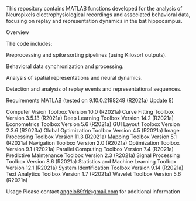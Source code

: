 This repository contains MATLAB functions developed for the analysis of Neuropixels electrophysiological recordings and associated behavioral data, focusing on replay and representation dynamics in the bat hippocampus.

Overview

The code includes:

Preprocessing and spike sorting pipelines (using Kilosort outputs).

Behavioral data synchronization and processing.

Analysis of spatial representations and neural dynamics.

Detection and analysis of replay events and representational sequences.

Requirements
MATLAB (tested on 9.10.0.2198249 (R2021a) Update 8)

Computer Vision Toolbox                               Version 10.0        (R2021a)
Curve Fitting Toolbox                                 Version 3.5.13      (R2021a)
Deep Learning Toolbox                                 Version 14.2        (R2021a)
Econometrics Toolbox                                  Version 5.6         (R2021a)
GUI Layout Toolbox                                    Version 2.3.6       (R2023a)
Global Optimization Toolbox                           Version 4.5         (R2021a)
Image Processing Toolbox                              Version 11.3        (R2021a)
Mapping Toolbox                                       Version 5.1         (R2021a)
Navigation Toolbox                                    Version 2.0         (R2021a)
Optimization Toolbox                                  Version 9.1         (R2021a)
Parallel Computing Toolbox                            Version 7.4         (R2021a)
Predictive Maintenance Toolbox                        Version 2.3         (R2021a)
Signal Processing Toolbox                             Version 8.6         (R2021a)
Statistics and Machine Learning Toolbox               Version 12.1        (R2021a)
System Identification Toolbox                         Version 9.14        (R2021a)
Text Analytics Toolbox                                Version 1.7         (R2021a)
Wavelet Toolbox                                       Version 5.6         (R2021a)

Usage
Please contact angelo89frl@gmail.com for additional information 
